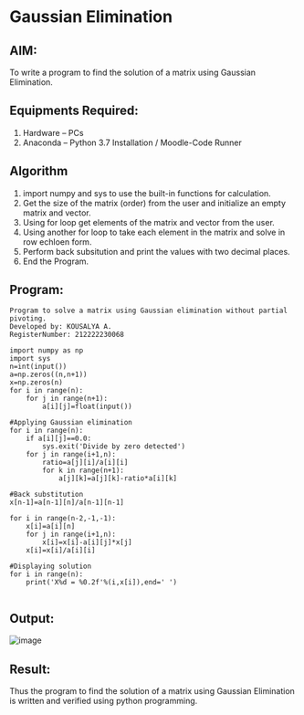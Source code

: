 # Gaussian Elimination

## AIM:
To write a program to find the solution of a matrix using Gaussian Elimination.

## Equipments Required:
1. Hardware – PCs
2. Anaconda – Python 3.7 Installation / Moodle-Code Runner

## Algorithm
1. import numpy and sys to use the built-in functions for calculation.
2. Get the size of the matrix (order) from the user and initialize an empty matrix and vector.
3. Using for loop get elements of the matrix and vector from the user.
4. Using another for loop to take each element in the matrix and solve in row echloen form.
5. Perform back subsitution and print the values with two decimal places.
6. End the Program.

## Program:
```
Program to solve a matrix using Gaussian elimination without partial pivoting.
Developed by: KOUSALYA A.
RegisterNumber: 212222230068

import numpy as np
import sys
n=int(input())
a=np.zeros((n,n+1))
x=np.zeros(n)
for i in range(n):
    for j in range(n+1):
        a[i][j]=float(input())
        
#Applying Gaussian elimination
for i in range(n):
    if a[i][j]==0.0:
        sys.exit('Divide by zero detected')
    for j in range(i+1,n):
        ratio=a[j][i]/a[i][i]
        for k in range(n+1):
            a[j][k]=a[j][k]-ratio*a[i][k]
            
#Back substitution
x[n-1]=a[n-1][n]/a[n-1][n-1]

for i in range(n-2,-1,-1):
    x[i]=a[i][n]
    for j in range(i+1,n):
        x[i]=x[i]-a[i][j]*x[j]
    x[i]=x[i]/a[i][i]
    
#Displaying solution
for i in range(n):
    print('X%d = %0.2f'%(i,x[i]),end=' ')
        

```

## Output:
![image](https://github.com/Kousalya22008930/Gaussian/assets/119389108/85c1840f-7586-4ffc-a8d5-983f2466153d)



## Result:
Thus the program to find the solution of a matrix using Gaussian Elimination is written and verified using python programming.

